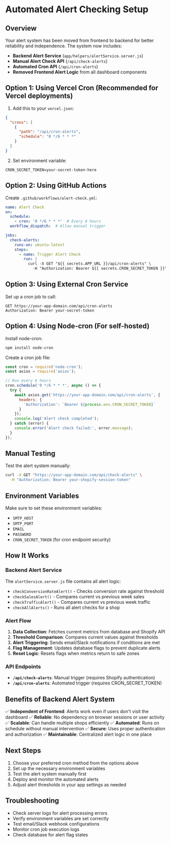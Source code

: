 # Automated Alert Checking Setup

## Overview

Your alert system has been moved from frontend to backend for better reliability and independence. The system now includes:

- **Backend Alert Service** (`app/helpers/alertService.server.js`)
- **Manual Alert Check API** (`/api/check-alerts`)
- **Automated Cron API** (`/api/cron-alerts`)
- **Removed Frontend Alert Logic** from all dashboard components

## Option 1: Using Vercel Cron (Recommended for Vercel deployments)

1. Add this to your `vercel.json`:
```json
{
  "crons": [
    {
      "path": "/api/cron-alerts",
      "schedule": "0 */6 * * *"
    }
  ]
}
```

2. Set environment variable:
```
CRON_SECRET_TOKEN=your-secret-token-here
```

## Option 2: Using GitHub Actions

Create `.github/workflows/alert-check.yml`:
```yaml
name: Alert Check
on:
  schedule:
    - cron: '0 */6 * * *'  # Every 6 hours
  workflow_dispatch:  # Allow manual trigger

jobs:
  check-alerts:
    runs-on: ubuntu-latest
    steps:
      - name: Trigger Alert Check
        run: |
          curl -X GET "${{ secrets.APP_URL }}/api/cron-alerts" \
            -H "Authorization: Bearer ${{ secrets.CRON_SECRET_TOKEN }}"
```

## Option 3: Using External Cron Service

Set up a cron job to call:
```
GET https://your-app-domain.com/api/cron-alerts
Authorization: Bearer your-secret-token
```

## Option 4: Using Node-cron (For self-hosted)

Install node-cron:
```bash
npm install node-cron
```

Create a cron job file:
```javascript
const cron = require('node-cron');
const axios = require('axios');

// Run every 6 hours
cron.schedule('0 */6 * * *', async () => {
  try {
    await axios.get('https://your-app-domain.com/api/cron-alerts', {
      headers: {
        'Authorization': `Bearer ${process.env.CRON_SECRET_TOKEN}`
      }
    });
    console.log('Alert check completed');
  } catch (error) {
    console.error('Alert check failed:', error.message);
  }
});
```

## Manual Testing

Test the alert system manually:
```bash
curl -X GET "https://your-app-domain.com/api/check-alerts" \
  -H "Authorization: Bearer your-shopify-session-token"
```

## Environment Variables

Make sure to set these environment variables:
- `SMTP_HOST`
- `SMTP_PORT`
- `EMAIL`
- `PASSWORD`
- `CRON_SECRET_TOKEN` (for cron endpoint security)

## How It Works

### Backend Alert Service
The `alertService.server.js` file contains all alert logic:
- `checkConversionRateAlert()` - Checks conversion rate against threshold
- `checkSalesAlert()` - Compares current vs previous week sales
- `checkTrafficAlert()` - Compares current vs previous week traffic
- `checkAllAlerts()` - Runs all alert checks for a shop

### Alert Flow
1. **Data Collection**: Fetches current metrics from database and Shopify API
2. **Threshold Comparison**: Compares current values against thresholds
3. **Alert Triggering**: Sends email/Slack notifications if conditions are met
4. **Flag Management**: Updates database flags to prevent duplicate alerts
5. **Reset Logic**: Resets flags when metrics return to safe zones

### API Endpoints
- **`/api/check-alerts`**: Manual trigger (requires Shopify authentication)
- **`/api/cron-alerts`**: Automated trigger (requires CRON_SECRET_TOKEN)

## Benefits of Backend Alert System

✅ **Independent of Frontend**: Alerts work even if users don't visit the dashboard
✅ **Reliable**: No dependency on browser sessions or user activity
✅ **Scalable**: Can handle multiple shops efficiently
✅ **Automated**: Runs on schedule without manual intervention
✅ **Secure**: Uses proper authentication and authorization
✅ **Maintainable**: Centralized alert logic in one place

## Next Steps

1. Choose your preferred cron method from the options above
2. Set up the necessary environment variables
3. Test the alert system manually first
4. Deploy and monitor the automated alerts
5. Adjust alert thresholds in your app settings as needed

## Troubleshooting

- Check server logs for alert processing errors
- Verify environment variables are set correctly
- Test email/Slack webhook configurations
- Monitor cron job execution logs
- Check database for alert flag states
